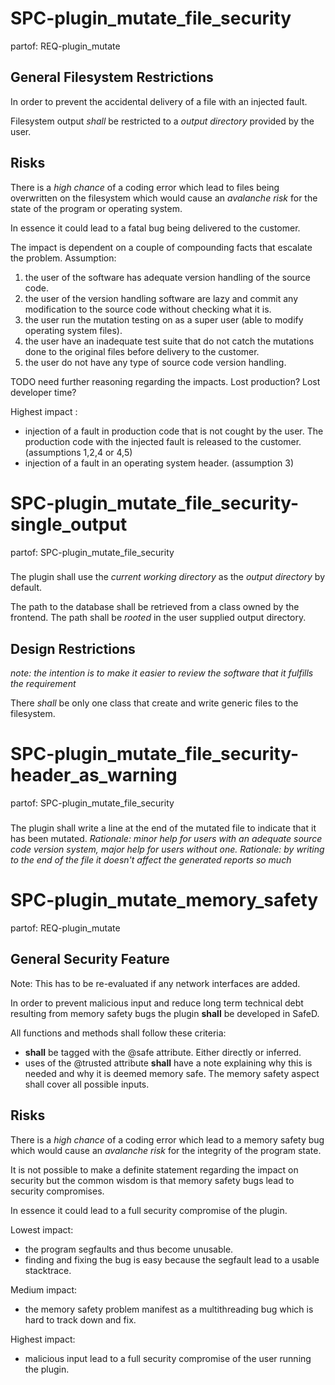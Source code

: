 # SPC-plugin_mutate_file_security
partof: REQ-plugin_mutate
###

## General Filesystem Restrictions
In order to prevent the accidental delivery of a file with an injected fault.

Filesystem output *shall* be restricted to a _output directory_ provided by the user.

## Risks
There is a *high chance* of a coding error which lead to files being
overwritten on the filesystem which would cause an *avalanche risk* for the
state of the program or operating system.

In essence it could lead to a fatal bug being delivered to the customer.

The impact is dependent on a couple of compounding facts that escalate the problem.
Assumption:
 1. the user of the software has adequate version handling of the source code.
 2. the user of the version handling software are lazy and commit any modification to the source code without checking what it is.
 3. the user run the mutation testing on as a super user (able to modify operating system files).
 4. the user have an inadequate test suite that do not catch the mutations done to the original files before delivery to the customer.
 5. the user do not have any type of source code version handling.

TODO need further reasoning regarding the impacts. Lost production? Lost developer time?

Highest impact :
 - injection of a fault in production code that is not cought by the user.
   The production code with the injected fault is released to the customer.
   (assumptions 1,2,4 or 4,5)
 - injection of a fault in an operating system header.
   (assumption 3)

# SPC-plugin_mutate_file_security-single_output
partof: SPC-plugin_mutate_file_security
###
The plugin shall use the _current working directory_ as the _output directory_ by default.

The path to the database shall be retrieved from a class owned by the frontend.
The path shall be _rooted_ in the user supplied output directory.

## Design Restrictions
_note: the intention is to make it easier to review the software that it fulfills the requirement_

There *shall* be only one class that create and write generic files to the filesystem.

# SPC-plugin_mutate_file_security-header_as_warning
partof: SPC-plugin_mutate_file_security
###
The plugin shall write a line at the end of the mutated file to indicate that it has been mutated.
*Rationale: minor help for users with an adequate source code version system, major help for users without one.*
*Rationale: by writing to the end of the file it doesn't affect the generated reports so much*

# SPC-plugin_mutate_memory_safety
partof: REQ-plugin_mutate
###

## General Security Feature
Note: This has to be re-evaluated if any network interfaces are added.

In order to prevent malicious input and reduce long term technical debt
resulting from memory safety bugs the plugin **shall** be developed in SafeD.

All functions and methods shall follow these criteria:
- **shall** be tagged with the @safe attribute. Either directly or inferred.
- uses of the @trusted attribute **shall** have a note explaining why this
  is needed and why it is deemed memory safe. The memory safety aspect shall
  cover all possible inputs.

## Risks
There is a *high chance* of a coding error which lead to a memory safety bug
which would cause an *avalanche risk* for the integrity of the program state.

It is not possible to make a definite statement regarding the impact on
security but the common wisdom is that memory safety bugs lead to security
compromises.

In essence it could lead to a full security compromise of the plugin.

Lowest impact:
- the program segfaults and thus become unusable.
- finding and fixing the bug is easy because the segfault lead to a usable
  stacktrace.

Medium impact:
- the memory safety problem manifest as a multithreading bug which is hard to
  track down and fix.

Highest impact:
- malicious input lead to a full security compromise of the user running the
  plugin.
